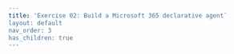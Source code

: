 ```yaml
---
title: 'Exercise 02: Build a Microsoft 365 declarative agent`
layout: default
nav_order: 3
has_children: true
---
```

